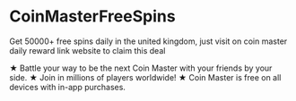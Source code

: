 # CoinMasterFreeSpins

Get 50000+ free spins daily in the united kingdom, just visit on coin master daily reward link website to claim this deal

★ Battle your way to be the next Coin Master with your friends by your side.
★ Join in millions of players worldwide!
★ Coin Master is free on all devices with in-app purchases.
